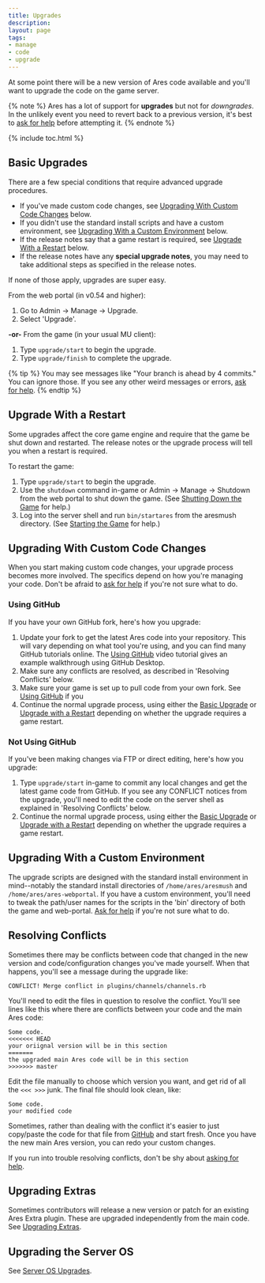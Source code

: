 ```yaml
---
title: Upgrades
description: 
layout: page
tags:
- manage
- code
- upgrade
---
```


At some point there will be a new version of Ares code available and you'll want to upgrade the code on the game server.

{% note %} 
Ares has a lot of support for **upgrades** but not for *downgrades*.  In the unlikely event you need to revert back to a previous version, it's best to [ask for help](/feedback.html) before attempting it. 
{% endnote %}


{% include toc.html %}


## Basic Upgrades

There are a few special conditions that require advanced upgrade procedures.

* If you've made custom code changes, see [Upgrading With Custom Code Changes](#upgrading-with-custom-code-changes) below.
* If you didn't use the standard install scripts and have a custom environment, see [Upgrading With a Custom Environment](#upgrading-with-a-custom-environment) below.
* If the release notes say that a game restart is required, see [Upgrade With a Restart](#upgrade-with-a-restart) below.
* If the release notes have any **special upgrade notes**, you may need to take additional steps as specified in the release notes.

If none of those apply, upgrades are super easy.

From the web portal (in v0.54 and higher):

1. Go to Admin -> Manage -> Upgrade.
2. Select 'Upgrade'.

**-or-** From the game (in your usual MU client):

1. Type `upgrade/start` to begin the upgrade.
2. Type `upgrade/finish` to complete the upgrade.

{% tip %}
You may see messages like  "Your branch is ahead by 4 commits."  You can ignore those.  If you see any other weird messages or errors, [ask for help](/feedback.html).
{% endtip %}

## Upgrade With a Restart

Some upgrades affect the core game engine and require that the game be shut down and restarted.  The release notes or the upgrade process will tell you when a restart is required.

To restart the game:

1. Type `upgrade/start` to begin the upgrade.
2. Use the `shutdown` command in-game or Admin -> Manage -> Shutdown from the web portal to shut down the game. (See [Shutting Down the Game](/tutorials/manage/shutdown.html) for help.)
3. Log into the server shell and run `bin/startares` from the aresmush directory. (See [Starting the Game](/tutorials/manage/start.html) for help.)

## Upgrading With Custom Code Changes

When you start making custom code changes, your upgrade process becomes more involved. The specifics depend on how you're managing your code.  Don't be afraid to [ask for help](/feedback.html) if you're not sure what to do.

### Using GitHub

If you have your own GitHub fork, here's how you upgrade:

1. Update your fork to get the latest Ares code into your repository.  This will vary depending on what tool you're using, and you can find many GitHub tutorials online.  The [Using GitHub](/tutorials/code/git.html#video-tutorial) video tutorial gives an example walkthrough using GitHub Desktop.  
2. Make sure any conflicts are resolved, as described in 'Resolving Conflicts' below. 
3. Make sure your game is set up to pull code from your own fork.  See [Using GitHub](/tutorials/code/git.html#making-the-game-use-the-fork) if you 
4. Continue the normal upgrade process, using either the [Basic Upgrade](#basic-upgrades) or [Upgrade with a Restart](#upgrade-with-a-restart) depending on whether the upgrade requires a game restart.

### Not Using GitHub

If you've been making changes via FTP or direct editing, here's how you upgrade:

1. Type `upgrade/start` in-game to commit any local changes and get the latest game code from GitHub. If you see any CONFLICT notices from the upgrade, you'll need to edit the code on the server shell as explained in 'Resolving Conflicts' below.
2. Continue the normal upgrade process, using either the [Basic Upgrade](#basic-upgrades) or [Upgrade with a Restart](#upgrade-with-a-restart) depending on whether the upgrade requires a game restart.

## Upgrading With a Custom Environment

The upgrade scripts are designed with the standard install environment in mind--notably the standard install directories of `/home/ares/aresmush` and `/home/ares/ares-webportal`. If you have a custom environment, you'll need to tweak the path/user names for the scripts in the 'bin' directory of both the game and web-portal. [Ask for help](/feedback.html) if you're not sure what to do.

## Resolving Conflicts

Sometimes there may be conflicts between code that changed in the new version and code/configuration changes you've made yourself.  When that happens, you'll see a message during the upgrade like:

    CONFLICT! Merge conflict in plugins/channels/channels.rb

You'll need to edit the files in question to resolve the conflict.  You'll see lines like this where there are conflicts between your code and the main Ares code:

    Some code.
    <<<<<<< HEAD
    your oriignal version will be in this section
    =======
    the upgraded main Ares code will be in this section
    >>>>>>> master

Edit the file manually to choose which version you want, and get rid of all the `<<< >>>` junk.  The final file should look clean, like:

    Some code.
    your modified code

Sometimes, rather than dealing with the conflict it's easier to just copy/paste the code for that file from [GitHub](http://github.com/aresmush/aresmush) and start fresh.  Once you have the new main Ares version, you can redo your custom changes.

If you run into trouble resolving conflicts, don't be shy about [asking for help](/feedback.html).

## Upgrading Extras

Sometimes contributors will release a new version or patch for an existing Ares Extra plugin.  These are upgraded independently from the main code.  See [Upgrading Extras](/tutorials/code/extras.html#updating-plugins).


## Upgrading the Server OS

See [Server OS Upgrades](/tutorials/manage/os-upgrades.html).